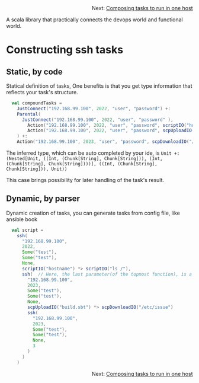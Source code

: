 <div style="text-align: right;">Next: <a href="Composing_tasks_to_run_in_one_host.md">Composing tasks to run in one host</a></div>

A scala library that practically connects the devops world and functional world.

# Constructing ssh tasks

## Static, by code

Statical definition of tasks, One benefits is that you get type information that reflects your
task's structure.


```scala
  val compoundTasks =
    JustConnect("192.168.99.100", 2022, "user", "password") +:
    Parental(
      JustConnect("192.168.99.100", 2022, "user", "password" ),
        Action("192.168.99.100", 2022, "user", "password", scriptIO("hostname")) +:
        Action("192.168.99.100", 2022, "user", "password", scpUploadIO("build.sbt"))
    ) +:
    Action("192.168.99.100", 2023, "user", "password", scpDownloadIO("/etc/issue"))
```

The inferred type, which can be auto completed by your ide, is `Unit +: (Nested[Unit, ((Int,
(Chunk[String], Chunk[String])), (Int, (Chunk[String], Chunk[String])))], ((Int, (Chunk[String],
Chunk[String])), Unit))`

This case brings possibility for later handling of the task's result.

## Dynamic, by parser

Dynamic creation of tasks, you can generate tasks from config file, like ansible book

```scala
  val script =
    ssh(
      "192.168.99.100",
      2022,
      Some("test"),
      Some("test"),
      None,
      scriptIO("hostname") *> scriptIO("ls /"),
      ssh(  // Here, the last parameter(of the topmost function), is a variable length Seq
        "192.168.99.100",
        2023,
        Some("test"),
        Some("test"),
        None,
        scpUploadIO("build.sbt") *> scpDownloadIO("/etc/issue")
        ssh(
          "192.168.99.100",
          2023,
          Some("test"),
          Some("test"),
          None,
          3
        )
      )
    )
```

<div style="text-align: right;">Next: <a href="Composing_tasks_to_run_in_one_host.md">Composing tasks to run in one host</a></div>